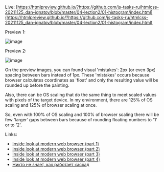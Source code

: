 Live: [https://htmlpreview.github.io/?https://github.com/js-tasks-ru/htmlcss-20211125_dan-ignatov/blob/master/04-lection2/01-histogram/index.html](https://htmlpreview.github.io/?https://github.com/js-tasks-ru/htmlcss-20211125_dan-ignatov/blob/master/04-lection2/01-histogram/index.html)

Preview 1:

![image](https://user-images.githubusercontent.com/2094015/148932600-bc91f28b-5014-4ecd-9344-8cc238de39cf.png)

Preview 2:

![image](https://user-images.githubusercontent.com/2094015/148927159-b05bad98-54d9-4820-b0de-16c6cdab24cb.png)

On the preview images, you can found visual 'mistakes': 2px (or even 3px) spacing between bars instead of 1px.
These 'mistakes' occurs because browser calculates coordinates as 'float' and only the resulting value will be rounded up before the painting.

Also, there can be OS scaling that do the same thing to meet scaled values with pixels of the target device.
In my environment, there are 125% of OS scaling and 125% of browser scaling at once.

So, even with 100% of OS scaling and 100% of browser scaling there will be few 'larger' gaps between bars because of rounding floating numbers to '1' or to '2'.

Links:

- [Inside look at modern web browser (part 1)](https://developers.google.com/web/updates/2018/09/inside-browser-part1)
- [Inside look at modern web browser (part 2)](https://developers.google.com/web/updates/2018/09/inside-browser-part2)
- [Inside look at modern web browser (part 3)](https://developers.google.com/web/updates/2018/09/inside-browser-part3)
- [Inside look at modern web browser (part 4)](https://developers.google.com/web/updates/2018/09/inside-browser-part4)
- [Никто не знает, как работает каскад](https://habr.com/ru/company/htmlacademy/blog/590779/)